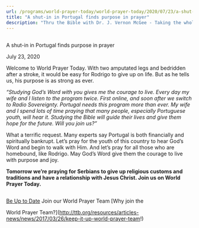 ```yaml
---
url: /programs/world-prayer-today/world-prayer-today/2020/07/23/a-shut-in-in-portugal-finds-purpose-in-prayer
title: "A shut-in in Portugal finds purpose in prayer"
description: "Thru the Bible with Dr. J. Vernon McGee - Taking the whole Word to the whole world"
---
```







## 
 A shut-in in Portugal finds purpose in prayer


July 23, 2020




Welcome to World Prayer Today. With two amputated legs and bedridden after a stroke, it would be easy for Rodrigo to give up on life. But as he tells us, his purpose is as strong as ever.

*“Studying God’s Word* *with you gives me the courage to live. Every day my wife and I listen to the program twice. First online, and soon after we switch to Radio Sovereignty. Portugal needs this program more than ever. My wife and I spend lots of time praying that many people, especially Portuguese youth, will hear it. Studying the Bible will guide their lives and give them hope for the future. Will you join us?”*

What a terrific request. Many experts say Portugal is both financially and spiritually bankrupt. Let’s pray for the youth of this country to hear God’s Word and begin to walk with Him. And let’s pray for all those who are homebound, like Rodrigo. May God’s Word give them the courage to live with purpose and joy.

**Tomorrow we’re praying for Serbians to give up religious customs and traditions and have a relationship with Jesus Christ. Join us on World Prayer Today.**







## 




[Be Up to Date](http://feeds.feedburner.com/WorldPrayerToday "World Prayer Today RSS Feed")
Join our World Prayer Team
[Why join the  

World Prayer Team?](http://ttb.org/resources/articles-news/news/2017/03/26/keep-it-up-world-prayer-team!)




